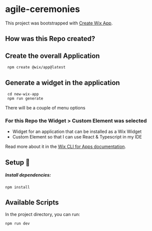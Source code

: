 # agile-ceremonies

This project was bootstrapped with [Create Wix App](https://www.npmjs.com/package/@wix/create-app).  
## How was this Repo created?
## Create the overall Application
```console
 npm create @wix/app@latest
```
## Generate a widget in the application
```console
 cd new-wix-app
 npm run generate
```
There will be a couple of menu options
### For this Repo the Widget > Custom Element was selected 
* Widget for an application that can be installed as a Wix Widget
* Custom Element so that I can use React & Typescript in my IDE


Read more about it in the [Wix CLI for Apps
 documentation](https://dev.wix.com/docs/build-apps/developer-tools/cli/get-started/about-the-wix-cli-for-apps).

## Setup 🔧

##### Install dependencies:

```console
npm install
```

## Available Scripts

In the project directory, you can run:

```console
npm run dev
```
